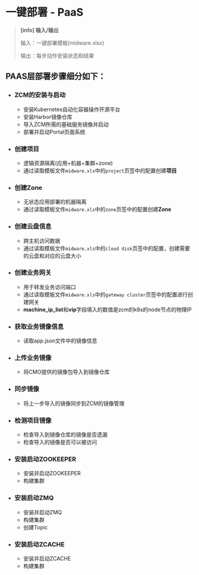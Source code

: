 # 一键部署 - PaaS

> **[info] 输入/输出**
> 
> 输入：一键部署模板(midware.xlsx)
> 
> 输出：每步动作安装状态和结果

## PAAS层部署步骤细分如下：

* ### ZCM的安装与启动
  * 安装Kubernetes自动化容器操作开源平台
  * 安装Harbor镜像仓库
  * 导入ZCM所需的基础服务镜像并启动
  * 部署并启动Portal页面系统
 
* ### 创建项目
  * 逻辑资源隔离(应用+机器+集群+zone)
  * 通过读取模板文件`midware.xls`中的`project`页签中的配置创建**项目**
   
* ### 创建Zone
  * 无状态应用部署的机器隔离
  * 通过读取模板文件`midware.xls`中的`zone`页签中的配置创建**Zone**

* ### 创建云盘信息
  * 跨主机访问数据
  * 通过读取模板文件`midware.xls`中的`cloud disk`页签中的配置，创建需要的云盘和对应的云盘大小

* ### 创建业务网关
  * 用于转发业务访问端口
  * 通过读取模板文件`midware.xls`中的`gateway cluster`页签中的配置进行创建网关
  * **machine\_ip\_list**和**vip**字段填入的数值是zcm的k8s的node节点的物理IP

* ### 获取业务镜像信息
  * 读取app.json文件中的镜像信息

* ### 上传业务镜像
  * 将CMO提供的镜像包导入到镜像仓库
  
* ### 同步镜像
  * 将上一步导入的镜像同步到ZCM的镜像管理

* ### 检测项目镜像
  * 检查导入到镜像仓库的镜像是否遗漏
  * 检查导入的镜像是否可以被访问

* ### 安装启动ZOOKEEPER
  * 安装并启动ZOOKEEPER
  * 构建集群

* ### 安装启动ZMQ
  * 安装并启动ZMQ
  * 构建集群
  * 创建Topic

* ### 安装启动ZCACHE
  * 安装并启动ZCACHE
  * 构建集群








